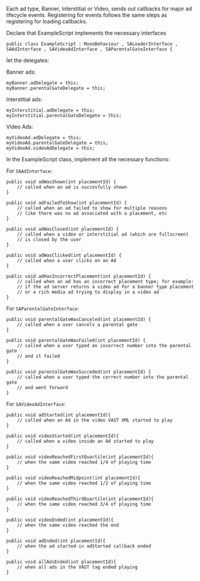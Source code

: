 Each ad type, Banner, Interstitial or Video, sends out callbacks for major ad lifecycle events.
Registering for events follows the same steps as registering for loading callbacks.

Declare that ExampleScript implements the necessary interfaces

```
public class ExampleScript : MonoBehaviour , SALoaderInterface , SAAdInterface , SAVideoAdInterface , SAParentalGateInterface {

```

Íet the delegates:

Banner ads:

```
myBanner.adDelegate = this;
myBanner.parentalGateDelegate = this;

```

Interstitial ads:

```
myInterstitial.adDelegate = this;
myInterstitial.parentalGateDelegate = this;

```

Video Ads:

```
myVideoAd.adDelegate = this;
myVideoAd.parentalGateDelegate = this;
myVideoAd.videoAdDelegate = this;

```

In the ExampleScript class, implement all the necessary functions:

For `SAAdInterface`:

```
public void adWasShown(int placementId) {
	// called when an ad is succesfully shown
}

public void adFailedToShow(int placementId) {
	// called when an ad failed to show for multiple reasons
	// like there was no ad associated with a placement, etc
}

public void adWasClosed(int placementId) {
	// called when a video or interstitial ad (which are fullscreen) 
	// is closed by the user
}

public void adWasClicked(int placementId) {
	// called when a user clicks on an Ad
}

public void adHasIncorrectPlacement(int placementId) {
	// called when an ad has an incorrect placement type; for example:
	// if the ad server returns a video ad for a banner type placement
	// or a rich media ad trying to display in a video ad
}

```

For `SAParentalGateInterface`:

```
public void parentalGateWasCanceled(int placementId) {
	// called when a user cancels a parental gate
}
		
public void parentalGateWasFailed(int placementId) {
	// called when a user typed an incorrect number into the parental gate
	// and it failed
}

public void parentalGateWasSucceded(int placementId) {
	// called when a user typed the correct number into the parental gate
	// and went forward
}

```

For `SAVideoAdInterface`:

```
public void adStarted(int placementId){
	// called when an Ad in the video VAST XML started to play
}
		
public void videoStarted(int placementId){
	// called when a video inside an Ad started to play
}
		
public void videoReachedFirstQuartile(int placementId){
	// when the same video reached 1/4 of playing time
}
		
public void videoReachedMidpoint(int placementId){
	// when the same video reached 1/2 of playing time
}
		
public void videoReachedThirdQuartile(int placementId){
	// when the same video reached 3/4 of playing time
}
		
public void videoEnded(int placementId){
	// when the same video reached the end
}
		
public void adEnded(int placementId){
	// when the ad started in adStarted callback ended
}
		
public void allAdsEnded(int placementId){
	// when all ads in the VAST tag ended playing
}

```